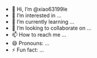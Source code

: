 - 👋 Hi, I’m @xiao63199le
- 👀 I’m interested in ...
- 🌱 I’m currently learning ...
- 💞️ I’m looking to collaborate on ...
- 📫 How to reach me ...
- 😄 Pronouns: ...
- ⚡ Fun fact: ...

<!---
xiao63199le/xiao63199le is a ✨ special ✨ repository because its `README.md` (this file) appears on your GitHub profile.
You can click the Preview link to take a look at your changes.
--->
